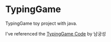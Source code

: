 # TypingGame
TypingGame toy project with java.


I've referenced the [TypingGame Code](https://cafe.naver.com/javachobostudy?iframe_url_utf8=%2FArticleRead.nhn%3FreferrerAllArticles%3Dfalse%26menuid%3D133%26page%3D1%26boardtype%3DL%26clubid%3D10286641%26articleid%3D25710) by 남궁성
